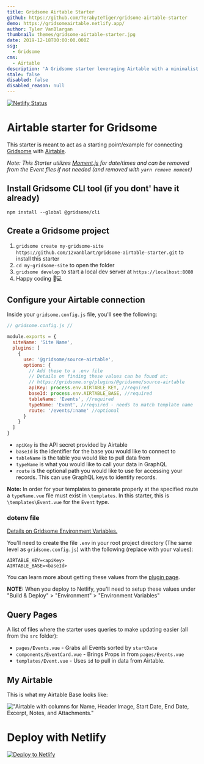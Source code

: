 ```yaml
---
title: Gridsome Airtable Starter
github: https://github.com/TerabyteTiger/gridsome-airtable-starter
demo: https://gridsomeairtable.netlify.app/
author: Tyler VanBlargan
thumbnail: themes/gridsome-airtable-starter.jpg
date: 2019-12-18T00:00:00.000Z
ssg:
  - Gridsome
cms:
  - Airtable
description: 'A Gridsome starter leveraging Airtable with a minimalist design. '
stale: false
disabled: false
disabled_reason: null
---
```


[![Netlify Status](https://api.netlify.app/api/v1/badges/66526f3f-455e-4ee4-b05e-3cf37c607921/deploy-status)](https://app.netlify.app/sites/gridsomeairtable/deploys)

# Airtable starter for Gridsome

This starter is meant to act as a starting point/example for connecting [Gridsome](https://gridsome.org/) with [Airtable](https://airtable.com/).

*Note: This Starter utilizes [Moment.js](https://momentjs.com/) for date/times and can be removed from the Event files if not needed (and removed with `yarn remove moment`)*

## Install Gridsome CLI tool (if you dont' have it already)

`npm install --global @gridsome/cli`

## Create a Gridsome project

1. `gridsome create my-gridsome-site https://github.com/12vanblart/gridsome-airtable-starter.git` to install this starter
2. `cd my-gridsome-site` to open the folder
3. `gridsome develop` to start a local dev server at `https://localhost:8080`
4. Happy coding 🎉💻

## Configure your Airtable connection

Inside your `gridsome.config.js` file, you'll see the following:

```javascript
// gridsome.config.js //

module.exports = {
  siteName: 'Site Name',
  plugins: [
    {
      use: '@gridsome/source-airtable',
      options: {
        // Add these to a .env file
        // Details on finding these values can be found at:
        // https://gridsome.org/plugins/@gridsome/source-airtable
        apiKey: process.env.AIRTABLE_KEY, //required
        baseId: process.env.AIRTABLE_BASE, //required
        tableName: 'Events', //required
        typeName: 'Event', //required - needs to match template name
        route: '/events/:name' //optional
      }
    }
  ]
}

```

- `apiKey` is the API secret provided by Airtable
- `baseId` is the identifier for the base you would like to connect to
- `tableName` is the table you would like to pull data from
- `typeName` is what you would like to call your data in GraphQL
- `route` is the optional path you would like to use for accessing your records. This can use GraphQL keys to identify records.

**Note:** In order for your templates to generate properly at the specified route a `typeName.vue` file must exist in `\templates`. In this starter, this is `\templates\Event.vue` for the `Event` type.

### dotenv file

[Details on Gridsome Environment Variables.](https://gridsome.org/docs/environment-variables)

You'll need to create the file `.env` in your root project directory (The same level as `gridsome.config.js`) with the following (replace with your values):

```dotenv
AIRTABLE_KEY=<apiKey>
AIRTABLE_BASE=<baseId>
```

You can learn more about getting these values from the [plugin page](https://gridsome.org/plugins/@gridsome/source-airtable).

**NOTE:** When you deploy to Netlify, you'll need to setup these values under "Build & Deploy" > "Environment" > "Environment Variables"

## Query Pages

A list of files where the starter uses queries to make updating easier (all from the `src` folder):

- `pages/Events.vue` - Grabs all Events sorted by `startDate`
- `components/EventCard.vue` - Brings Props in from `pages/Events.vue`
- `templates/Event.vue` - Uses `id` to pull in data from Airtable.

## My Airtable
This is what my Airtable Base looks like:

!["Airtable with columns for Name, Header Image, Start Date, End Date, Excerpt, Notes, and Attachments."](./airtableSetup.png)


# Deploy with Netlify
[![Deploy to Netlify](https://www.netlify.app/img/deploy/button.svg)](https://app.netlify.app/start/deploy?repository=https://github.com/12vanblart/gridsome-airtable-starter)
